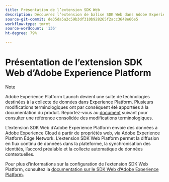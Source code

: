```yaml
---
title: Présentation de l’extension SDK Web
description: Découvrez l’extension de balise SDK Web dans Adobe Experience Platform.
source-git-commit: de35da5a2c59b3df310b928265f2acc3648e66e5
workflow-type: tm+mt
source-wordcount: '136'
ht-degree: 79%

---
```


# Présentation de l’extension SDK Web d’Adobe Experience Platform

>[!NOTE]
>
>Adobe Experience Platform Launch devient une suite de technologies destinées à la collecte de données dans Experience Platform. Plusieurs modifications terminologiques ont par conséquent été apportées à la documentation du produit. Reportez-vous au [document](../../../term-updates.md) suivant pour consulter une référence consolidée des modifications terminologiques.

Lʼextension SDK Web dʼAdobe Experience Platform envoie des données à Adobe Experience Cloud à partir de propriétés web, via Adobe Experience Platform Edge Network. L’extension SDK Web Platform permet la diffusion en flux continu de données dans la plateforme, la synchronisation des identités, l’accord préalable et la collecte automatique de données contextuelles.

Pour plus dʼinformations sur la configuration de lʼextension SDK Web Platform, consultez la [documentation sur le SDK Web dʼAdobe Experience Platform](https://experienceleague.adobe.com/docs/experience-platform/edge/extension/web-sdk-extension.html?lang=fr#extension).
